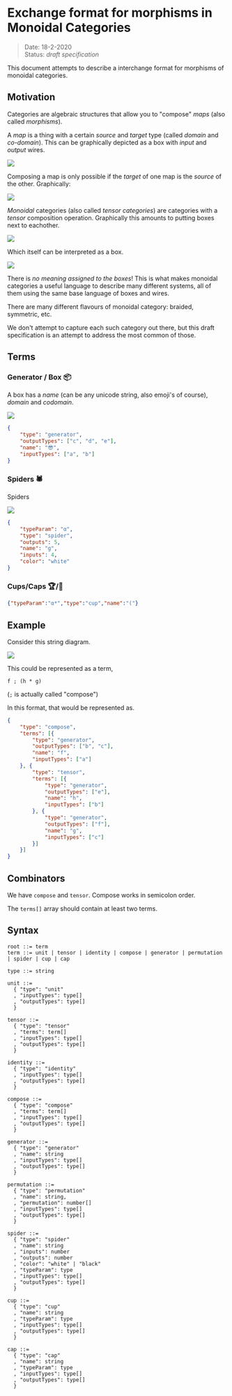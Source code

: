 # Exchange format for morphisms in Monoidal Categories

> Date: 18-2-2020 <br>
> Status: *draft specification*

This document attempts to describe a interchange format for morphisms of monoidal categories.

## Motivation

Categories are algebraic structures that allow you to "compose" *maps* (also called *morphisms*).

A *map* is a thing with a certain *source* and *target* type (called *domain* and *co-domain*). This can be graphically depicted as a box with *input* and *output* wires.

![](map-f-ab.png)

Composing a map is only possible if the *target* of one map is the *source* of the other. Graphically:

![](map-compose.png)

*Monoidal* categories (also called *tensor categories*) are categories with a *tensor* composition operation. Graphically this amounts to putting boxes next to eachother.

![](tensor-1.png) 

Which itself can be interpreted as a box.

![](tensor-2.png)

There is *no meaning assigned to the boxes*! This is what makes monoidal categories a useful language to describe many different systems, all of them using the same base language of boxes and wires.

There are many different flavours of monoidal category: braided, symmetric, etc.

We don't attempt to capture each such category out there, but this draft specification is an attempt to address the most common of those.

## Terms


### Generator / Box 📦

A box has a *name* (can be any unicode string, also emoji's of course), *domain* and *codomain*.

![](generator.png)

```json
{
	"type": "generator",
	"outputTypes": ["c", "d", "e"],
	"name": "😎",
	"inputTypes": ["a", "b"]
}
```

### Spiders 🕷️

Spiders 

![](white-spider.png)


```json
{
	"typeParam": "α",
	"type": "spider",
	"outputs": 5,
	"name": "g",
	"inputs": 4,
	"color": "white"
}
```

### Cups/Caps 🏆/🧢

```json
{"typeParam":"α*","type":"cup","name":"("}
```

## Example

Consider this string diagram.

![](example.png)

This could be represented as a term,

    f ; (h * g)

(`;` is actually called "compose")

In this format, that would be represented as.

```json
{
	"type": "compose",
	"terms": [{
		"type": "generator",
		"outputTypes": ["b", "c"],
		"name": "f",
		"inputTypes": ["a"]
	}, {
		"type": "tensor",
		"terms": [{
			"type": "generator",
			"outputTypes": ["e"],
			"name": "h",
			"inputTypes": ["b"]
		}, {
			"type": "generator",
			"outputTypes": ["f"],
			"name": "g",
			"inputTypes": ["c"]
		}]
	}]
}
```

## Combinators

We have `compose` and `tensor`. Compose works in semicolon order.

The `terms[]` array should contain at least two terms.

## Syntax

```
root ::= term
term ::= unit | tensor | identity | compose | generator | permutation | spider | cup | cap

type ::= string

unit ::= 
  { "type": "unit"
  , "inputTypes": type[]
  , "outputTypes": type[] 
  }

tensor ::= 
  { "type": "tensor"
  , "terms": term[]
  , "inputTypes": type[]
  , "outputTypes": type[] 
  }

identity ::= 
  { "type": "identity"
  , "inputTypes": type[]
  , "outputTypes": type[] 
  }

compose ::= 
  { "type": "compose"
  , "terms": term[]
  , "inputTypes": type[]
  , "outputTypes": type[] 
  }

generator ::=
  { "type": "generator"
  , "name": string
  , "inputTypes": type[]
  , "outputTypes": type[] 
  }

permutation ::=
  { "type": "permutation"
  , "name": string,
  , "permutation": number[]
  , "inputTypes": type[]
  , "outputTypes": type[] 
  }

spider ::=
  { "type": "spider"
  , "name": string
  , "inputs": number
  , "outputs": number
  , "color": "white" | "black"
  , "typeParam": type
  , "inputTypes": type[]
  , "outputTypes": type[] 
  }

cup ::=
  { "type": "cup"
  , "name": string
  , "typeParam": type
  , "inputTypes": type[]
  , "outputTypes": type[] 
  }

cap ::=
  { "type": "cap"
  , "name": string
  , "typeParam": type
  , "inputTypes": type[]
  , "outputTypes": type[] 
  }
```
